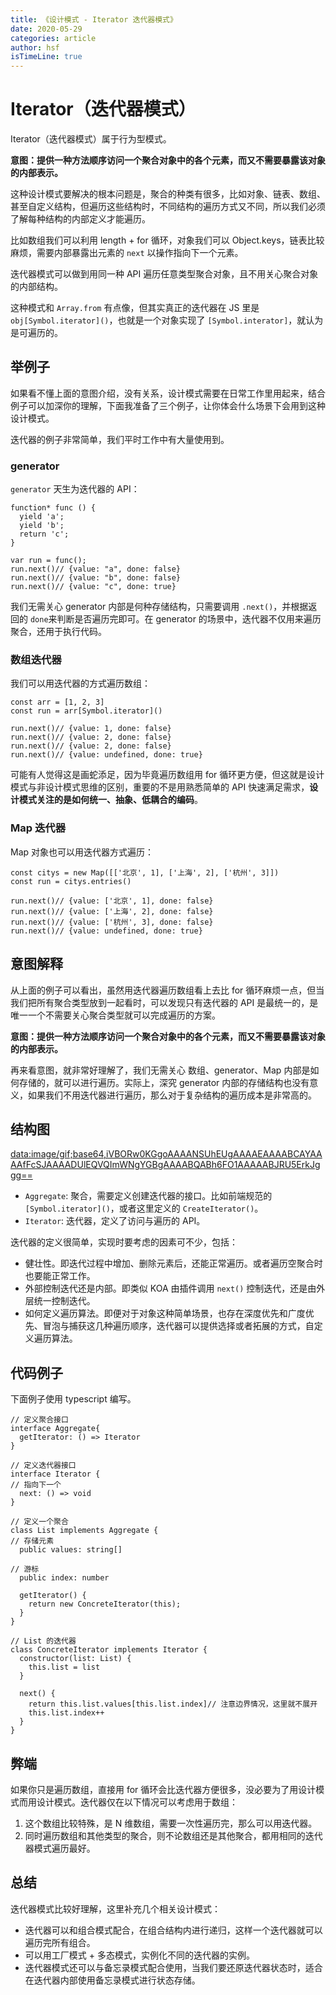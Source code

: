 ```yaml
---
title: 《设计模式 - Iterator 迭代器模式》
date: 2020-05-29
categories: article
author: hsf
isTimeLine: true
---
```


# **Iterator（迭代器模式）**

Iterator（迭代器模式）属于行为型模式。

**意图：提供一种方法顺序访问一个聚合对象中的各个元素，而又不需要暴露该对象的内部表示。**

这种设计模式要解决的根本问题是，聚合的种类有很多，比如对象、链表、数组、甚至自定义结构，但遍历这些结构时，不同结构的遍历方式又不同，所以我们必须了解每种结构的内部定义才能遍历。

比如数组我们可以利用 length + for 循环，对象我们可以 Object.keys，链表比较麻烦，需要内部暴露出元素的 `next` 以操作指向下一个元素。

迭代器模式可以做到用同一种 API 遍历任意类型聚合对象，且不用关心聚合对象的内部结构。

这种模式和 `Array.from` 有点像，但其实真正的迭代器在 JS 里是 `obj[Symbol.iterator]()`，也就是一个对象实现了 `[Symbol.interator]`，就认为是可遍历的。

## **举例子**

如果看不懂上面的意图介绍，没有关系，设计模式需要在日常工作里用起来，结合例子可以加深你的理解，下面我准备了三个例子，让你体会什么场景下会用到这种设计模式。

迭代器的例子非常简单，我们平时工作中有大量使用到。

### **generator**

`generator` 天生为迭代器的 API：

```
function* func () {
  yield 'a';
  yield 'b';
  return 'c';
}

var run = func();
run.next()// {value: "a", done: false}
run.next()// {value: "b", done: false}
run.next()// {value: "c", done: true}
```

我们无需关心 generator 内部是何种存储结构，只需要调用 `.next()`，并根据返回的 `done`来判断是否遍历完即可。在 generator 的场景中，迭代器不仅用来遍历聚合，还用于执行代码。

### **数组迭代器**

我们可以用迭代器的方式遍历数组：

```
const arr = [1, 2, 3]
const run = arr[Symbol.iterator]()

run.next()// {value: 1, done: false}
run.next()// {value: 2, done: false}
run.next()// {value: 2, done: false}
run.next()// {value: undefined, done: true}
```

可能有人觉得这是画蛇添足，因为毕竟遍历数组用 for 循环更方便，但这就是设计模式与非设计模式思维的区别，重要的不是用熟悉简单的 API 快速满足需求，**设计模式关注的是如何统一、抽象、低耦合的编码**。

### **Map 迭代器**

Map 对象也可以用迭代器方式遍历：

```
const citys = new Map([['北京', 1], ['上海', 2], ['杭州', 3]])
const run = citys.entries()

run.next()// {value: ['北京', 1], done: false}
run.next()// {value: ['上海', 2], done: false}
run.next()// {value: ['杭州', 3], done: false}
run.next()// {value: undefined, done: true}
```

## **意图解释**

从上面的例子可以看出，虽然用迭代器遍历数组看上去比 for 循环麻烦一点，但当我们把所有聚合类型放到一起看时，可以发现只有迭代器的 API 是最统一的，是唯一一个不需要关心聚合类型就可以完成遍历的方案。

**意图：提供一种方法顺序访问一个聚合对象中的各个元素，而又不需要暴露该对象的内部表示。**

再来看意图，就非常好理解了，我们无需关心 数组、generator、Map 内部是如何存储的，就可以进行遍历。实际上，深究 generator 内部的存储结构也没有意义，如果我们不用迭代器进行遍历，那么对于复杂结构的遍历成本是非常高的。

## **结构图**

[data:image/gif;base64,iVBORw0KGgoAAAANSUhEUgAAAAEAAAABCAYAAAAfFcSJAAAADUlEQVQImWNgYGBgAAAABQABh6FO1AAAAABJRU5ErkJggg==](data:image/gif;base64,iVBORw0KGgoAAAANSUhEUgAAAAEAAAABCAYAAAAfFcSJAAAADUlEQVQImWNgYGBgAAAABQABh6FO1AAAAABJRU5ErkJggg==)

- `Aggregate`: 聚合，需要定义创建迭代器的接口。比如前端规范的 `[Symbol.iterator]()`，或者这里定义的 `CreateIterator()`。
- `Iterator`: 迭代器，定义了访问与遍历的 API。

迭代器的定义很简单，实现时要考虑的因素可不少，包括：

- 健壮性。即迭代过程中增加、删除元素后，还能正常遍历。或者遍历空聚合时也要能正常工作。
- 外部控制迭代还是内部。即类似 KOA 由插件调用 `next()` 控制迭代，还是由外层统一控制迭代。
- 如何定义遍历算法。即便对于对象这种简单场景，也存在深度优先和广度优先、冒泡与捕获这几种遍历顺序，迭代器可以提供选择或者拓展的方式，自定义遍历算法。

## **代码例子**

下面例子使用 typescript 编写。

```
// 定义聚合接口
interface Aggregate{
  getIterator: () => Iterator
}

// 定义迭代器接口
interface Iterator {
// 指向下一个
  next: () => void
}

// 定义一个聚合
class List implements Aggregate {
// 存储元素
  public values: string[]

// 游标
  public index: number

  getIterator() {
    return new ConcreteIterator(this);
  }
}

// List 的迭代器
class ConcreteIterator implements Iterator {
  constructor(list: List) {
    this.list = list
  }

  next() {
    return this.list.values[this.list.index]// 注意边界情况，这里就不展开
    this.list.index++
  }
}
```

## **弊端**

如果你只是遍历数组，直接用 for 循环会比迭代器方便很多，没必要为了用设计模式而用设计模式。迭代器仅在以下情况可以考虑用于数组：

1. 这个数组比较特殊，是 N 维数组，需要一次性遍历完，那么可以用迭代器。
2. 同时遍历数组和其他类型的聚合，则不论数组还是其他聚合，都用相同的迭代器模式遍历最好。

## **总结**

迭代器模式比较好理解，这里补充几个相关设计模式：

- 迭代器可以和组合模式配合，在组合结构内进行递归，这样一个迭代器就可以遍历完所有组合。
- 可以用工厂模式 + 多态模式，实例化不同的迭代器的实例。
- 迭代器模式还可以与备忘录模式配合使用，当我们要还原迭代器状态时，适合在迭代器内部使用备忘录模式进行状态存储。

